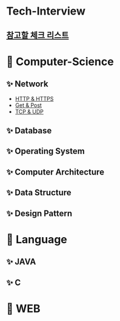 # Tech-Interview

## [참고할 체크 리스트](https://github.com/saygenie/boostcamp_interview_study)


# :dart: Computer-Science

## ✨ Network
- [HTTP & HTTPS](https://github.com/hanull/Tech-Interview/blob/master/Computer-Science/Network/http%20&%20https.md)
- [Get & Post](https://github.com/hanull/Tech-Interview/blob/master/Computer-Science/Network/Get%26Post.md)
- [TCP & UDP](https://github.com/hanull/Tech-Interview/blob/master/Computer-Science/Network/TCP%26UDP.md)

## ✨ Database

## ✨ Operating System

## ✨ Computer Architecture

## ✨ Data Structure

## ✨ Design Pattern


# :dart: Language

## ✨ JAVA

## ✨ C


# :dart: WEB

